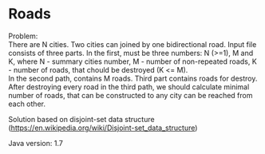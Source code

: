 Roads
=====

Problem: </br>
There are N cities. 
Two cities can joined by one bidirectional road.
Input file consists of three parts. In the first, must be three numbers: N (>=1), M and K,
where N - summary cities number, M - number of non-repeated roads,
K - number of roads, that chould be destroyed (K <= M). </br>
In the second path, contains M roads. Third part contains roads for destroy.
After destroying every road in the third path, we should calculate minimal number of roads, 
that can be constructed to any city can be reached from each other.

Solution based on disjoint-set data structure (https://en.wikipedia.org/wiki/Disjoint-set_data_structure)

Java version: 1.7
